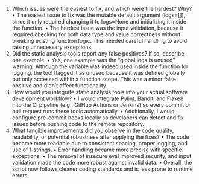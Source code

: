 1. Which issues were the easiest to fix, and which were the hardest? Why?
•	The easiest issue to fix was the mutable default argument (logs=[]), since it only required changing it to logs=None and initializing it inside the function.
•	The hardest issue was the input validation, because it required checking for both data type and value correctness without breaking existing function logic. This needed careful handling to avoid raising unnecessary exceptions.
2. Did the static analysis tools report any false positives? If so, describe one example.
•	Yes, one example was the “global logs is unused” warning. Although the variable was indeed used inside the function for logging, the tool flagged it as unused because it was defined globally but only accessed within a function scope. This was a minor false positive and didn’t affect functionality.
3. How would you integrate static analysis tools into your actual software development workflow?
•	I would integrate Pylint, Bandit, and Flake8 into the CI pipeline (e.g., GitHub Actions or Jenkins) so every commit or pull request runs these tools automatically.
•	Additionally, I would configure pre-commit hooks locally so developers can detect and fix issues before pushing code to the remote repository.
4. What tangible improvements did you observe in the code quality, readability, or potential robustness after applying the fixes?
•	The code became more readable due to consistent spacing, proper logging, and use of f-strings.
•	Error handling became more precise with specific exceptions.
•	The removal of insecure eval improved security, and input validation made the code more robust against invalid data.
•	Overall, the script now follows cleaner coding standards and is less prone to runtime errors.

